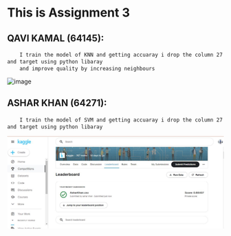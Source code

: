 # This is Assignment 3

## QAVI KAMAL (64145):
        I train the model of KNN and getting accuaray i drop the column 27 and target using python libaray 
        and improve quality by increasing neighbours  
![image](https://user-images.githubusercontent.com/99618952/169029567-86d7a188-ae67-4273-82e2-0471a2fda922.png)

## ASHAR KHAN (64271):
        I train the model of SVM and getting accuaray i drop the column 27 and target using python libaray 
![image](https://github.com/qavikamal2323/Ai266-spring22/blob/main/Assignment%203/SVM_KAGGLE_SCORE.JPG?raw=true)

